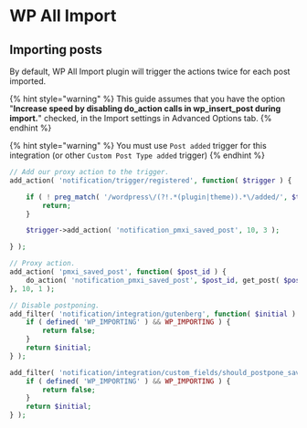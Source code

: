 # WP All Import

## Importing posts

By default, WP All Import plugin will trigger the actions twice for each post imported.

{% hint style="warning" %}
This guide assumes that you have the option "**Increase speed by disabling do\_action calls in wp\_insert\_post during import.**" checked, in the Import settings in Advanced Options tab.
{% endhint %}

{% hint style="warning" %}
You must use `Post added` trigger for this integration \(or other `Custom Post Type added` trigger\)
{% endhint %}

```php
// Add our proxy action to the trigger.
add_action( 'notification/trigger/registered', function( $trigger ) {

	if ( ! preg_match( '/wordpress\/(?!.*(plugin|theme)).*\/added/', $trigger->get_slug() ) ) {
		return;
	}

	$trigger->add_action( 'notification_pmxi_saved_post', 10, 3 );

} );

// Proxy action.
add_action( 'pmxi_saved_post', function( $post_id ) {
	do_action( 'notification_pmxi_saved_post', $post_id, get_post( $post_id ), false );
}, 10, 1 );

// Disable postponing.
add_filter( 'notification/integration/gutenberg', function( $initial ) {
	if ( defined( 'WP_IMPORTING' ) && WP_IMPORTING ) {
		return false;
	}
	return $initial;
} );

add_filter( 'notification/integration/custom_fields/should_postpone_save_post', function( $initial ) {
	if ( defined( 'WP_IMPORTING' ) && WP_IMPORTING ) {
		return false;
	}
	return $initial;
} );
```

